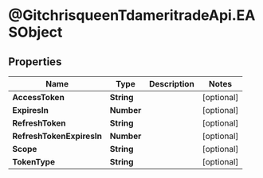 # @GitchrisqueenTdameritradeApi.EASObject

## Properties
Name | Type | Description | Notes
------------ | ------------- | ------------- | -------------
**AccessToken** | **String** |  | [optional] 
**ExpiresIn** | **Number** |  | [optional] 
**RefreshToken** | **String** |  | [optional] 
**RefreshTokenExpiresIn** | **Number** |  | [optional] 
**Scope** | **String** |  | [optional] 
**TokenType** | **String** |  | [optional] 


